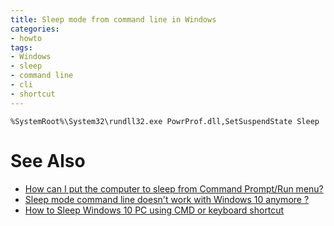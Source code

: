 ```yaml
---
title: Sleep mode from command line in Windows
categories:
- howto
tags:
- Windows
- sleep
- command line
- cli
- shortcut
---
```

```batch
%SystemRoot%\System32\rundll32.exe PowrProf.dll,SetSuspendState Sleep
```

# See Also
- [How can I put the computer to sleep from Command Prompt/Run menu?](https://superuser.com/questions/42124/how-can-i-put-the-computer-to-sleep-from-command-prompt-run-menu)
- [Sleep mode command line doesn't work with Windows 10 anymore ?](https://answers.microsoft.com/en-us/windows/forum/all/sleep-mode-command-line-doesnt-work-with-windows/6b8364f8-3e2d-4adb-9e32-2fdaaa81beca)
- [How to Sleep Windows 10 PC using CMD or keyboard shortcut](https://www.how2shout.com/how-to/how-to-sleep-windows-10-pc-using-cmd-or-keyboard-shortcut.html)